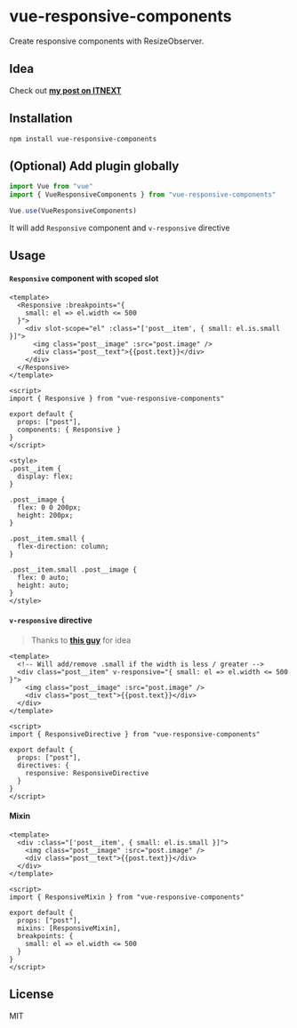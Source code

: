 # vue-responsive-components

Create responsive components with ResizeObserver.

## Idea

Check out [**my post on ITNEXT**](https://itnext.io/making-adaptive-vue-components-with-resizeobserver-123b5ebb20ae)

## Installation

```
npm install vue-responsive-components
```

## (Optional) Add plugin globally

```javascript
import Vue from "vue"
import { VueResponsiveComponents } from "vue-responsive-components"

Vue.use(VueResponsiveComponents)
```

It will add `Responsive` component and `v-responsive` directive

## Usage

#### `Responsive` component with scoped slot

```vue
<template>
  <Responsive :breakpoints="{
    small: el => el.width <= 500
  }">
    <div slot-scope="el" :class="['post__item', { small: el.is.small }]">
      <img class="post__image" :src="post.image" />
      <div class="post__text">{{post.text}}</div>
    </div>
  </Responsive>
</template>

<script>
import { Responsive } from "vue-responsive-components"

export default {
  props: ["post"],
  components: { Responsive }
}
</script>

<style>
.post__item {
  display: flex;
}

.post__image {
  flex: 0 0 200px;
  height: 200px;
}

.post__item.small {
  flex-direction: column;
}

.post__item.small .post__image {
  flex: 0 auto;
  height: auto;
}
</style>
```

#### `v-responsive` directive

> Thanks to [**this guy**](https://www.reddit.com/r/vuejs/comments/8eap88/making_responsive_vue_components_with/dxtx0bu/) for idea

```vue
<template>
  <!-- Will add/remove .small if the width is less / greater -->
  <div class="post__item" v-responsive="{ small: el => el.width <= 500 }">
    <img class="post__image" :src="post.image" />
    <div class="post__text">{{post.text}}</div>
  </div>
</template>

<script>
import { ResponsiveDirective } from "vue-responsive-components"

export default {
  props: ["post"],
  directives: {
    responsive: ResponsiveDirective
  }
}
</script>
```

#### Mixin

```vue
<template>
  <div :class="['post__item', { small: el.is.small }]">
    <img class="post__image" :src="post.image" />
    <div class="post__text">{{post.text}}</div>
  </div>
</template>

<script>
import { ResponsiveMixin } from "vue-responsive-components"

export default {
  props: ["post"],
  mixins: [ResponsiveMixin],
  breakpoints: {
    small: el => el.width <= 500
  }
}
</script>
```

## License

MIT
